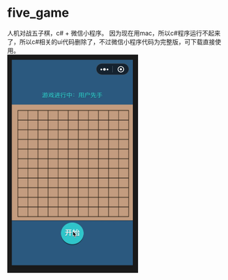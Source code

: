 # five_game
人机对战五子棋，c# + 微信小程序。
因为现在用mac，所以c#程序运行不起来了，所以c#相关的ui代码删除了，不过微信小程序代码为完整版，可下载直接使用。
<br/>
<img src = "https://github.com/Stephen1993/five_game/blob/master/img/game.gif?raw=true" display = "flex" width = "300px" height = "500px" >

